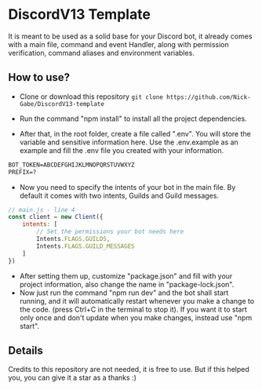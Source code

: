 # DiscordV13 Template
It is meant to be used as a solid base for your Discord bot, it already comes with a main file, command and event Handler, along with permission verification, command aliases and environment variables.

## How to use?
- Clone or download this repository `git clone https://github.com/Nick-Gabe/DiscordV13-template`

- Run the command "npm install" to install all the project dependencies.

- After that, in the root folder, create a file called ".env". You will store the variable and sensitive information here. Use the .env.example as an example and fill the .env file you created with your information.
```txt
BOT_TOKEN=ABCDEFGHIJKLMNOPQRSTUVWXYZ
PREFIX=?
```

- Now you need to specify the intents of your bot in the main file. By default it comes with two intents, Guilds and Guild messages.
```js
// main.js - line 4
const client = new Client({
    intents: [
        // Set the permissions your bot needs here
        Intents.FLAGS.GUILDS,
        Intents.FLAGS.GUILD_MESSAGES
    ]
})
```

- After setting them up, customize "package.json" and fill with your project information, also change the name in "package-lock.json".
- Now just run the command "npm run dev" and the bot shall start running, and it will automatically restart whenever you make a change to the code. (press Ctrl+C in the terminal to stop it). If you want it to start only once and don't update when you make changes, instead use "npm start".

## Details
Credits to this repository are not needed, it is free to use.
But if this helped you, you can give it a star as a thanks :)